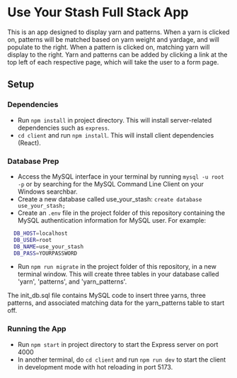 # Use Your Stash Full Stack App

This is an app designed to display yarn and patterns. When a yarn is clicked on, patterns will be matched based on yarn weight and yardage, and will populate to the right. When a pattern is clicked on, matching yarn will display to the right. Yarn and patterns can be added by clicking a link at the top left of each respective page, which will take the user to a form page.

## Setup

### Dependencies

- Run `npm install` in project directory. This will install server-related dependencies such as `express`.
- `cd client` and run `npm install`. This will install client dependencies (React).

### Database Prep

- Access the MySQL interface in your terminal by running `mysql -u root -p` or by searching for the MySQL Command Line Client on your Windows searchbar.
- Create a new database called use_your_stash: `create database use_your_stash;`
- Create an `.env` file in the project folder of this repository containing the MySQL authentication information for MySQL user. For example:

```bash
  DB_HOST=localhost
  DB_USER=root
  DB_NAME=use_your_stash
  DB_PASS=YOURPASSWORD
```

- Run `npm run migrate` in the project folder of this repository, in a new terminal window. This will create three tables in your database called 'yarn', 'patterns', and 'yarn_patterns'.

The init_db.sql file contains MySQL code to insert three yarns, three patterns, and associated matching data for the yarn_patterns table to start off.

### Running the App

- Run `npm start` in project directory to start the Express server on port 4000
- In another terminal, do `cd client` and run `npm run dev` to start the client in development mode with hot reloading in port 5173.
